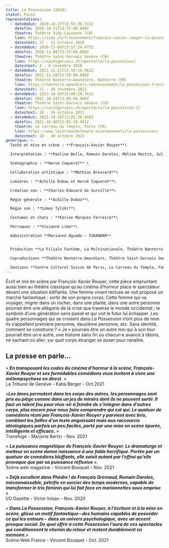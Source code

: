 ```yaml
---
title: La Possession (2020)
statut: Passé
representations:
  - datedebut: 2020-10-27T13:55:39.372Z
    datefin: 2020-10-31T13:55:00.000Z
    theatre: Théâtre Vidy-Lausanne (CH)
    lien: https://vidy.ch/fr/evenement/francois-xavier-rouyer-la-possession/
    datestext: 27 - 31 octobre 2020
  - datedebut: 2020-11-04T13:57:24.073Z
    datefin: 2020-11-08T13:57:00.000Z
    theatre: Théâtre Saint-Gervais Genève (CH)
    lien: https://saintgervais.ch/spectacle/la-possession/
    datestext: 4 - 8 novembre 2020
  - datedebut: 2021-11-21T13:59:19.961Z
    datefin: 2021-11-28T13:59:00.000Z
    theatre: Théâtre Nanterre-Amandiers, Nanterre (FR)
    lien: https://nanterre-amandiers.com/evenement/la-possession-francois-xavier-rouyer/
    datestext: 21 - 28 novembre 2021
  - datedebut: 2021-10-20T13:00:29.762Z
    datefin: 2021-10-24T13:00:00.000Z
    theatre: Théâtre Saint-Gervais Genève (CH)
    lien: https://saintgervais.ch/spectacle/la-possession-2/
    datestext: 20 - 24 octobre 2021
  - datedebut: 2021-10-28T13:01:20.466Z
    datefin: 2021-10-30T13:01:20.481Z
    theatre: Le Carreau du Temple, Paris (FR)
    lien: https://www.lecarreaudutemple.eu/evenements/la-possession/
    datestext: 28 - 30 octobre 2021
generique: >-
  Texte et mise en scène : **François-Xavier Rouyer**\

  Interprétation : **Pauline Belle, Romain Daroles, Mélina Martin, Julia Perazzini** \

  Scénographie : **Hervé Coqueret** \

  Collaboration artistique : **Mathias Brossard**\

  Lumières : **Achille Dubau et Hervé Coqueret**\

  Création son : **Charles-Edouard de Surville**\

  Régie générale : **Achille Dubau**\

  Régie son : **Simon Tylski**\

  Costumes et chats : **Karine Marques Ferreira**\

  Perruques : **Vivianne Lima**\

  Administration **Marianne Aguado – ISKANDAR**


  Production **La Filiale Fantôme, La Multinationale, Théâtre Nanterre-Amandiers** 

  Coproductions **Théâtre Nanterre-Amandiers, Théâtre Saint-Gervais Genève, Théâtre Vidy-Lausanne, Centre Culturel Suisse de Paris**

  Soutiens **Centre Culturel Suisse de Paris, Le Carreau du Temple, Fonds de dotation Porosus, Fondation Ernst Göhner, Pour-cent culturel Migros, Ville de Lausanne, Loterie Romande Vaud, Pro Helvetia-Fondation Suisse pour la Culture, Fondation Jan Michalski, SPEDIDAM (La SPEDIDAM est une société de perception et de distribution qui gère les droits des artistes interprètes en matière d’enregistrement de diffusion et de réutilisation des prestations enregistrées), La Corodis.**
---
```

Écrit et mis en scène par François-Xavier Rouyer, cette pièce empruntant aussi bien au théâtre classique qu’au cinéma d’horreur place le spectateur devant une situation édifiante. Une femme vivant recluse se voit proposé un marché fantastique : sortir de son propre corps. Cette femme qui va voyager, migrer dans un rocher, dans une plante, dans une autre personne pourrait être une allégorie de la crise que traverse le monde occidental ; le symbole d’une génération sans passé et qui voit le futur lui échapper. Les quatre personnages qui se croisent dans *La Possession* n’ont plus de nom. Ils s’appellent première personne, deuxième personne, etc. Sans identité, comment se construire ? « Je » pourrais être un autre moi qui à son tour pourrait être un·e autre, une histoire sans fin où chacun·e avance à tâtons, ne sachant où aller, sur quel corps étranger se poser pour renaître.

## L﻿a presse en parle...

« ***En transposant les codes du cinéma d’horreur à la scène, François-Xavier Rouyer et ses formidables comédiens vous invitent à vivre une métempsychose en direct.*** »\
La Tribune de Genève - Katia Berger - Oct.2021

«***Les âmes permutent dans les corps des autres, les personnages sont pris au piège comme dans un jeu de miroirs dont ils ne peuvent sortir. Il faut un talent fou pour réus-sir à feindre de s’intégrer dans d’autres corps, plus encore pour nous faire comprendre qui est qui. Le quatuor de comédiens réuni par François-Xavier Rouyer y parvient avec brio, comblant les failles d’un texte angoissant mais aux raccourcis idéologiques parfois un peu faciles, porté par une mise en scène épurée, intelligente et efficace.*** » \
Transfuge - Marjorie Bertin - Nov. 2021 

« ***La puissance magnétique de François-Xavier Rouyer. Le dramaturge et metteur en scène donne naissance à une fable horrifique. Portée par un quatuor de comédiens bluffants, elle saisit autant par l’effroi qu’elle provoque que par sa puissance réflexive*** ». \
Scène web magazine - Vincent Bouquet - Nov. 2021

« ***Déjà excellent dans Phèdre ! de François Gremaud, Romain Daroles, méconnaissable, pétrifie en sorcier des temps modernes, capable de transformer le trio féminin qui lui fait face en marionnettes sous emprise*** »\
I/O  Gazette - Victor Inisan - Nov. 2020

« ***Dans La Possession, François-Xavier Rouyer, à l’écriture et à la mise en scène, glisse un motif fantastique – des humains capables de posséder ce qui les entoure –  dans un univers psychologique, avec un accent presque social. De quoi offrir à cette Possession l’aura de ces spectacles qui conditionnent le chemin du retour et restent durablement en mémoire.***» \
Scène-Web France - Vincent Bouquet - Oct. 2021
